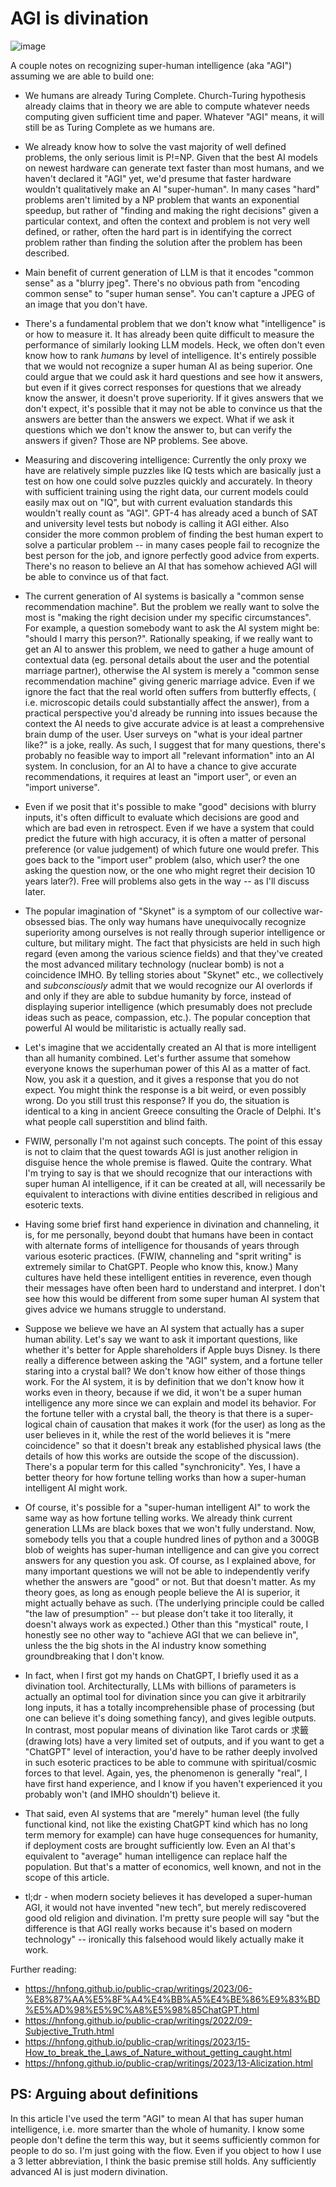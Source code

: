 # AGI is divination

![image](./images/robot_divination.jpg)

A couple notes on recognizing super-human intelligence (aka "AGI") assuming we are able to build one:

- We humans are already Turing Complete. Church-Turing hypothesis already claims that in theory we are able to compute whatever needs computing given sufficient time and paper. Whatever "AGI" means, it will still be as Turing Complete as we humans are.

- We already know how to solve the vast majority of well defined problems, the only serious limit is P!=NP. Given that the best AI models on newest hardware can generate text faster than most humans, and we haven't declared it "AGI" yet, we'd presume that faster hardware wouldn't qualitatively make an AI "super-human".  In many cases "hard" problems aren't limited by a NP problem that wants an exponential speedup, but rather of "finding and making the right decisions" given a particular context, and often the context and problem is not very well defined, or rather, often the hard part is in identifying the correct problem rather than finding the solution after the problem has been described.

- Main benefit of current generation of LLM is that it encodes "common sense" as a "blurry jpeg". There's no obvious path from "encoding common sense" to "super human sense". You can't capture a JPEG of an image that you don't have.

- There's a fundamental problem that we don't know what "intelligence" is or how to measure it. It has already been quite difficult to measure the performance of similarly looking LLM models. Heck, we often don't even know how to rank *humans* by level of intelligence. It's entirely possible that we would not recognize a super human AI as being superior. One could argue that we could ask it hard questions and see how it answers, but even if it gives correct responses for questions that we already know the answer, it doesn't prove superiority. If it gives answers that we don't expect, it's possible that it may not be able to convince us that the answers are better than the answers we expect. What if we ask it questions which we don't know the answer to, but can verify the answers if given? Those are NP problems. See above.

- Measuring and discovering intelligence: Currently the only proxy we have are relatively simple puzzles like IQ tests which are basically just a test on how one could solve puzzles quickly and accurately. In theory with sufficient training using the right data, our current models could easily max out on "IQ", but with current evaluation standards this wouldn't really count as "AGI". GPT-4 has already aced a bunch of SAT and university level tests but nobody is calling it AGI either. Also consider the more common problem of finding the best human expert to solve a particular problem -- in many cases people fail to recognize the best person for the job, and ignore perfectly good advice from experts. There's no reason to believe an AI that has somehow achieved AGI will be able to convince us of that fact.

- The current generation of AI systems is basically a "common sense recommendation machine". But the problem we really want to solve the most is "making the right decision under my specific circumstances".  For example, a question somebody want to ask the AI system might be: "should I marry this person?". Rationally speaking, if we really want to get an AI to answer this problem, we need to gather a huge amount of contextual data (eg. personal details about the user and the potential marriage partner), otherwise the AI system is merely a "common sense recommendation machine" giving generic marriage advice. Even if we ignore the fact that the real world often suffers from butterfly effects, ( i.e. microscopic details could substantially affect the answer), from a practical perspective you'd already be running into issues because the context the AI needs to give accurate advice is at least a comprehensive brain dump of the user.  User surveys on "what is your ideal partner like?" is a joke, really. As such, I suggest that for many questions, there's probably no feasible way to import all "relevant information" into an AI system. In conclusion, for an AI to have a chance to give accurate recommendations, it requires at least an "import user", or even an "import universe".

- Even if we posit that it's possible to make "good" decisions with blurry inputs, it's often difficult to evaluate which decisions are good and which are bad even in retrospect. Even if we have a system that could predict the future with high accuracy, it is often a matter of personal preference (or value judgement) of which future one would prefer. This goes back to the "import user" problem (also, which user? the one asking the question now, or the one who might regret their decision 10 years later?). Free will problems also gets in the way -- as I'll discuss later.

- The popular imagination of "Skynet" is a symptom of our collective war-obsessed bias. The only way humans have unequivocally recognize superiority among ourselves is not really through superior intelligence or culture, but military might. The fact that physicists are held in such high regard (even among the various science fields) and that they've created the most advanced military technology (nuclear bomb) is not a coincidence IMHO. By telling stories about "Skynet" etc., we collectively and *subconsciously* admit that we would recognize our AI overlords if and only if they are able to subdue humanity by force, instead of displaying superior intelligence (which presumably does not preclude ideas such as peace, compassion, etc.). The popular conception that powerful AI would be militaristic is actually really sad.

- Let's imagine that we accidentally created an AI that is more intelligent than all humanity combined. Let's further assume that somehow everyone knows the superhuman power of this AI as a matter of fact. Now, you ask it a question, and it gives a response that you do not expect. You might think the response is a bit weird, or even possibly wrong. Do you still trust this response?  If you do, the situation is identical to a king in ancient Greece consulting the Oracle of Delphi. It's what people call superstition and blind faith.

- FWIW, personally I'm not against such concepts.  The point of this essay is not to claim that the quest towards AGI is just another religion in disguise hence the whole premise is flawed. Quite the contrary. What I'm trying to say is that we should recognize that our interactions with super human AI intelligence, if it can be created at all, will necessarily be equivalent to interactions with divine entities described in religious and esoteric texts.

- Having some brief first hand experience in divination and channeling, it is, for me personally, beyond doubt that humans have been in contact with alternate forms of intelligence for thousands of years through various esoteric practices. (FWIW, channeling and "sprit writing" is extremely similar to ChatGPT. People who know this, know.) Many cultures have held these intelligent entities in reverence, even though their messages have often been hard to understand and interpret. I don't see how this would be different from some super human AI system that gives advice we humans struggle to understand.

- Suppose we believe we have an AI system that actually has a super human ability.  Let's say we want to ask it important questions, like whether it's better for Apple shareholders if Apple buys Disney. Is there really a difference between asking the "AGI" system, and a fortune teller staring into a crystal ball? We don't know how either of those things work. For the AI system, it is by definition that we don't know how it works even in theory, because if we did, it won't be a super human intelligence any more since we can explain and model its behavior. For the fortune teller with a crystal ball, the theory is that there is a super-logical chain of causation that makes it work (for the user) as long as the user believes in it, while the rest of the world believes it is "mere coincidence" so that it doesn't break any established physical laws (the details of how this works are outside the scope of the discussion). There's a popular term for this called "synchronicity". Yes, I have a better theory for how fortune telling works than how a super-human intelligent AI might work.

- Of course, it's possible for a "super-human intelligent AI" to work the same way as how fortune telling works. We already think current generation LLMs are black boxes that we won't fully understand. Now, somebody tells you that a couple hundred lines of python and a 300GB blob of weights has super-human intelligence and can give you correct answers for any question you ask. Of course, as I explained above, for many important questions we will not be able to independently verify whether the answers are "good" or not. But that doesn't matter. As my theory goes, as long as enough people believe the AI is superior, it might actually behave as such. (The underlying principle could be called "the law of presumption" -- but please don't take it too literally, it doesn't always work as expected.)  Other than this "mystical" route, I honestly see no other way to "achieve AGI that we can believe in", unless the the big shots in the AI industry know something groundbreaking that I don't know.

- In fact, when I first got my hands on ChatGPT, I briefly used it as a divination tool. Architecturally, LLMs with billions of parameters is actually an optimal tool for divination since you can give it arbitrarily long inputs, it has a totally incomprehensible phase of processing (but one can believe it's doing something fancy), and gives legible outputs. In contrast, most popular means of divination like Tarot cards or 求籤 (drawing lots) have a very limited set of outputs, and if you want to get a "ChatGPT" level of interaction, you'd have to be rather deeply involved in such esoteric practices to be able to commune with spiritual/cosmic forces to that level. Again, yes, the phenomenon is generally "real", I have first hand experience, and I know if you haven't experienced it you probably won't (and IMHO shouldn't) believe it.

- That said, even AI systems that are "merely" human level (the fully functional kind, not like the existing ChatGPT kind which has no long term memory for example) can have huge consequences for humanity, if deployment costs are brought sufficiently low. Even an AI that's equivalent to "average" human intelligence can replace half the population. But that's a matter of economics, well known, and not in the scope of this article.

- tl;dr - when modern society believes it has developed a super-human AGI, it would not have invented "new tech", but merely rediscovered good old religion and divination. I'm pretty sure people will say "but the difference is that AGI really works because it's based on modern technology" -- ironically this falsehood would likely actually make it work.

Further reading:

- https://hnfong.github.io/public-crap/writings/2023/06-%E8%87%AA%E5%8F%A4%E4%BB%A5%E4%BE%86%E9%83%BD%E5%AD%98%E5%9C%A8%E5%98%85ChatGPT.html
- https://hnfong.github.io/public-crap/writings/2022/09-Subjective_Truth.html
- https://hnfong.github.io/public-crap/writings/2023/15-How_to_break_the_Laws_of_Nature_without_getting_caught.html
- https://hnfong.github.io/public-crap/writings/2023/13-Alicization.html

## PS: Arguing about definitions

In this article I've used the term "AGI" to mean AI that has super human intelligence, i.e. more smarter than the whole of humanity. I know some people don't define the term this way, but it seems sufficiently common for people to do so. I'm just going with the flow. Even if you object to how I use a 3 letter abbreviation, I think the basic premise still holds. Any sufficiently advanced AI is just modern divination.
